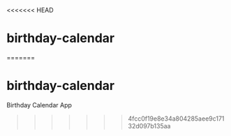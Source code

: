 <<<<<<< HEAD
# birthday-calendar
=======
# birthday-calendar


Birthday Calendar App 
>>>>>>> 4fcc0f19e8e34a804285aee9c17132d097b135aa

